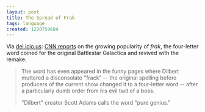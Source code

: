 ```yaml
---
layout: post
title: The Spread of Frak
tags: language
created: 1220759684
---
```

Via [del.icio.us](/aggregator/sources/24):  [CNN reports](http://www.cnn.com/2008/SHOWBIZ/TV/09/02/tv.what.the.frak.ap/index.html?iref=mpstoryview) on the growing popularity of *frak*, the four-letter word coined for the original Battlestar Galactica and revived with the remake.

> The word has even appeared in the funny pages where Dilbert muttered a disconsolate "frack" -- the original spelling before producers of the current show changed it to a four-letter word -- after a particularly dumb order from his evil twit of a boss.
>
> "Dilbert" creator Scott Adams calls the word "pure genius."<!--break-->
